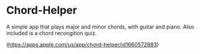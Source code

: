 # Chord-Helper

A simple app that plays major and minor chords, with guitar and piano. Also included is a chord recongition quiz.

(https://apps.apple.com/us/app/chord-helper/id1660572883)
